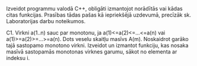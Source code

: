 Izveidot programmu valodā C++, obligāti izmantojot norādītās vai kādas citas funkcijas. Prasības tādas pašas kā iepriekšējā uzdevumā, precīzāk sk. Laboratorijas darbu noteikumos.

C1. Virkni a(1..n) sauc par monotonu, ja a(1)<=a(2)<=...<=a(n) vai a(1)>=a(2)>=...>=a(n). Dots veselu skaitļu masīvs A(m). Noskaidrot garāko tajā sastopamo monotono virkni. Izveidot un izmantot funkciju, kas nosaka masīvā sastopamās monotonas virknes garumu, sākot no elementa ar indeksu i.